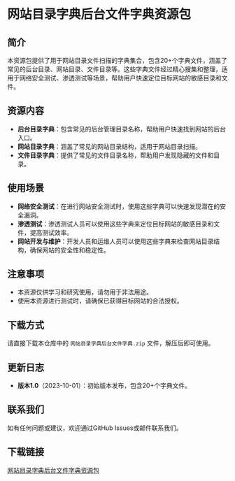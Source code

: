 # 网站目录字典后台文件字典资源包

## 简介
本资源包提供了用于网站目录文件扫描的字典集合，包含20+个字典文件，涵盖了常见的后台目录、网站目录、文件目录等。这些字典文件经过精心搜集和整理，适用于网络安全测试、渗透测试等场景，帮助用户快速定位目标网站的敏感目录和文件。

## 资源内容
- **后台目录字典**：包含常见的后台管理目录名称，帮助用户快速找到网站的后台入口。
- **网站目录字典**：涵盖了常见的网站目录结构，适用于网站目录扫描。
- **文件目录字典**：提供了常见的文件目录名称，帮助用户发现隐藏的文件和目录。

## 使用场景
- **网络安全测试**：在进行网站安全测试时，使用这些字典可以快速发现潜在的安全漏洞。
- **渗透测试**：渗透测试人员可以使用这些字典来定位目标网站的敏感目录和文件，提高测试效率。
- **网站开发与维护**：开发人员和运维人员可以使用这些字典来检查网站目录结构，确保网站的安全性和稳定性。

## 注意事项
- 本资源仅供学习和研究使用，请勿用于非法用途。
- 使用本资源进行测试时，请确保已获得目标网站的合法授权。

## 下载方式
请直接下载本仓库中的 `网站目录字典后台文件字典.zip` 文件，解压后即可使用。

## 更新日志
- **版本1.0**（2023-10-01）：初始版本发布，包含20+个字典文件。

## 联系我们
如有任何问题或建议，欢迎通过GitHub Issues或邮件联系我们。

## 下载链接

[网站目录字典后台文件字典资源包](https://pan.quark.cn/s/06d65da0eab5)